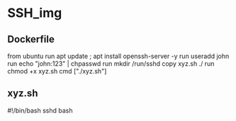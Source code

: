 <h1>SSH_img</h1>

<h2>Dockerfile</h2>
from ubuntu
run apt update ; apt install openssh-server -y
run useradd john
run echo "john:123" | chpasswd
run mkdir /run/sshd
copy xyz.sh ./
run chmod +x xyz.sh
cmd ["./xyz.sh"]

<h2>xyz.sh</h2>
#!/bin/bash
sshd
bash

